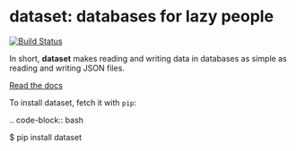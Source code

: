 dataset: databases for lazy people
==================================

[![Build Status](https://api.travis-ci.org/pudo/dataset.png)](https://travis-ci.org/pudo/dataset)

In short, **dataset** makes reading and writing data in databases as simple as reading and writing JSON files.

[Read the docs](https://dataset.readthedocs.org/)

To install dataset, fetch it with ``pip``:

.. code-block:: bash

   $ pip install dataset
